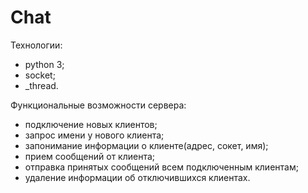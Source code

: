 # Chat

Технологии:
 - python 3;
 - socket;
 - _thread.

Функциональные возможности сервера:
  - подключение новых клиентов;
  - запрос имени у нового клиента;
  - запонимание информации о клиенте(адрес, сокет, имя);
  - прием сообщений от клиента;
  - отправка принятых сообщений всем подключенным клиентам;
  - удаление информации об отключившихся клиентах.
